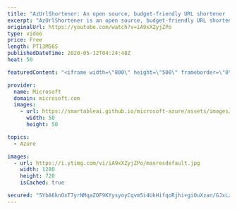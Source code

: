 ```yaml
---
title: "AzUrlShortener: An open source, budget-friendly URL shortener | Azure Friday"
excerpt: "AzUrlShortener is an open source, budget-friendly URL shortener you can deploy directly from GitHub with one click into your Azure subscription. In this episode, Frank Boucher joins Scott Hanselman to explain how to get it, why it's inexpensive, and explores the source code.  1:34 - Demo  FBoucher/AzUrlShortener"
originalUrl: https://youtube.com/watch?v=iA9xXZyjZPo
type: video
price: Free
length: PT13M56S
publishedDateTime: 2020-05-12T04:24:48Z
heat: 50

featuredContent: "<iframe width=\"800\" height=\"500\" frameborder=\"0\" src=\"https://www.youtube.com/embed/iA9xXZyjZPo\" allow=\"accelerometer; autoplay; encrypted-media; gyroscope; picture-in-picture\" allowfullscreen></iframe>"

provider:
  name: Microsoft
  domain: microsoft.com
  images:
    - url: https://smartableai.github.io/microsoft-azure/assets/images/organizations/microsoft.com-50x50.jpg
      width: 50
      height: 50

topics:
  - Azure

images:
  - url: https://i.ytimg.com/vi/iA9xXZyjZPo/maxresdefault.jpg
    width: 1280
    height: 720
    isCached: true

secured: "5YbA6knOxT7yrNMqaZOF9KYysyoyCqvm5i4UkHifqoRjhi+giOuXzan/GJxLzf2V2fDqUFVy2fokq8/uxHGUsHO8a/RU61dQz2VNVZVqdL0lXWbfgG0bUU/0crpiQJc7VwQ6ZmInZ9OCh6i01cJiW/4FvpIrhvG3pTpn8jGYBHDF2c4ebItiALgN+3/tiaOSNZz3FpgHLDjaoMCtIZEdqmq4ZUri+QHpadxCYd+c1dUSN1EM8KmIy4oIRipl2qdnuUvyejUsG3Ea3OdIfEIiFqVPjL7Pl3YJcix+yqoabjkG1MBJFBz9C5ReO3zdbTLTmOEVCh/5eNLTbo9ShOHT9dQt/yU87a2fK4FcbmrJYsf6u/XDpYAciAE/23GRMlMEm48I/MqhJletFgbFamgD9k/DVM1ya9n37XVtTOeK2Ao=;b/TFQrYkQEPOXJ5hHN+QhQ=="
---
```


